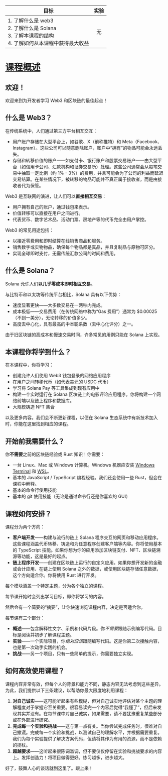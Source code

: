 | 目标                                                         | 实验 |
| ------------------------------------------------------------ | :--: |
| 1. 了解什么是 web3<br/>2. 了解什么是 Solana<br/>3. 了解本课程的结构<br/>4. 了解如何从本课程中获得最大收益 |  无  |

# [课程概述](https://www.soldev.app/course/getting-started)

## 欢迎！

欢迎来到为开发者学习 Web3 和区块链的最佳起点！

## 什么是 Web3？

在传统系统中，人们通过第三方平台相互交互：

- 用户账户存储在大型平台上，如谷歌、X（前称推特）和 Meta（Facebook、Instagram）。这些公司可以随意删除账户，账户中“拥有”的物品可能会永远丢失。
- 存储和转移价值的账户——如支付卡、银行账户和股票交易账户——由大型平台（如信用卡公司、汇款机构和证券交易所）处理。这些公司通常会从每笔交易中抽取一定比例（约 1% - 3%）的费用，并且可能会为了公司的利益而延迟交易结算。在某些情况下，被转移的物品可能并不真正属于接收者，而是由接收者代为保管。

Web3 是互联网的演进，让人们可以**直接相互交易**：

- 用户拥有自己的账户，通过钱包来表示。
- 价值转移可以直接在用户之间进行。
- 代表货币、数字艺术品、活动门票、房地产等的代币完全由用户掌控。

Web3 的常见用途包括：

- 以接近零费用和即时结算在线销售商品和服务。
- 销售数字或实物物品，确保每个物品都是真品，并且复制品与原物可区分。
- 实现全球即时支付，无需传统汇款公司的时间和费用。

## 什么是 Solana？

Solana 允许人们**以几乎零成本即时相互交易**。

与比特币和以太坊等传统平台相比，Solana 具有以下优势：

- 速度显著更快——大多数交易在一两秒内完成。
- 成本极低——交易费用（在传统网络中称为“Gas 费用”）通常为 $0.00025（不到一美分），无论转移的价值多少。
- 高度去中心化，具有最高的中本聪系数（去中心化评分）之一。

由于旧区块链的高成本和慢速交易时间，许多常见的用例只能在 Solana 上实现。

## 本课程你将学到什么？

在本课程中，你将学习：

- 创建允许人们使用 Web3 钱包登录的网络应用程序
- 在用户之间转移代币（如代表美元的 USDC 代币）
- 学习将 Solana Pay 等工具集成到现有应用中
- 构建一个实时运行在 Solana 区块链上的电影评论应用程序。你将构建一个网络前端以及链上程序和数据库。
- 大规模铸造 NFT 集合

以及更多内容。我们会不断更新课程，以便在 Solana 生态系统中有新技术加入时，你能在这里找到相应的课程。

## 开始前我需要什么？

你**不需要**之前的区块链经验或 Rust 知识！你需要：

- 一台 Linux、Mac 或 Windows 计算机。Windows 机器应安装 [Windows Terminal](https://aka.ms/terminal) 和 [WSL](https://learn.microsoft.com/en-us/windows/wsl/)。
- 基本的 JavaScript / TypeScript 编程经验。我们还会使用一些 Rust，但会在课程中解释。
- 基本的命令行使用技能
- 基本的 git 使用技能（无论是通过命令行还是你喜欢的 GUI）

## 课程如何安排？

课程分为两个方向：

- **客户端开发**——构建与流行的链上 Solana 程序交互的网页和移动应用程序。这些课程涵盖代币转移、铸造和为任意程序创建客户端等内容。你将使用基本的 TypeScript 技能。如果你想为你的应用添加区块链支付、NFT、区块链溯源等功能，这是最好的起点。
- **链上程序开发**——创建在区块链上运行的自定义应用。如果你想开发新的金融或会计应用、在链上使用 Solana 之外的数据，或使用区块链存储任意数据，这个方向适合你。你将使用 Rust 进行开发。

每个模块涵盖一个特定主题，分为各个独立的课程。

每节课开始时会列出学习目标，即你将学习的内容。

然后会有一个简要的“摘要”，让你快速浏览课程内容，决定是否适合你。

每节课有三个部分：

- **概述**——包含解释性文字、示例和代码片段。你*不需要*跟随示例编写代码。目标是阅读并初步了解课程主题。
- **实验**——一个实际项目，你*绝对应该*跟随编写代码。这是你第二次接触内容，也是第一次动手实践的机会。
- **挑战**——另一个项目，只有一些简单的提示，你需要独立实现。

## 如何高效使用课程？

课程内容非常有效，但每个人的背景和能力不同，静态内容无法考虑到这些差异。为此，我们提供以下三条建议，以帮助你最大限度地利用课程：

1. **对自己诚实**——这可能听起来有些模糊，但对自己诚实地评估对某个主题的理解程度对于掌握它至关重要。很容易读完一个内容后觉得“我懂了”，但后来发现其实并没有。在每节课中对自己诚实，如果需要，请不要犹豫重复某些部分或在外部进行研究。
2. **完成每一个实验和挑战**——这与第一点有关。当你尝试完成任务时，很难对自己撒谎。完成每一个实验和挑战，以测试自己的理解水平，并根据需要重复。我们为每个实验提供了解决方案代码，但请将其作为有用的资源，而不是依赖的拐杖。
3. **超越要求**——这听起来很陈词滥调，但不要仅仅停留在实验和挑战要求的内容上。发挥创造力！将项目做得更好。练习越多，进步越大。

好了，鼓舞人心的谈话就到这里了。跟上来！
